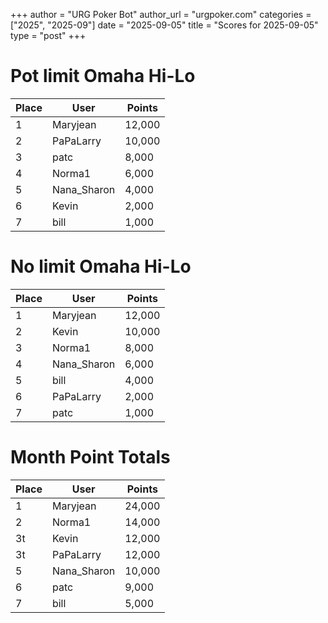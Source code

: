+++
author = "URG Poker Bot"
author_url = "urgpoker.com"
categories = ["2025", "2025-09"]
date = "2025-09-05"
title = "Scores for 2025-09-05"
type = "post"
+++
# Pot limit Omaha Hi-Lo

| Place | User | Points |
|-------|------|--------|
| 1 | Maryjean | 12,000 |
| 2 | PaPaLarry | 10,000 |
| 3 | patc | 8,000 |
| 4 | Norma1 | 6,000 |
| 5 | Nana_Sharon | 4,000 |
| 6 | Kevin | 2,000 |
| 7 | bill | 1,000 |

# No limit Omaha Hi-Lo

| Place | User | Points |
|-------|------|--------|
| 1 | Maryjean | 12,000 |
| 2 | Kevin | 10,000 |
| 3 | Norma1 | 8,000 |
| 4 | Nana_Sharon | 6,000 |
| 5 | bill | 4,000 |
| 6 | PaPaLarry | 2,000 |
| 7 | patc | 1,000 |

# Month Point Totals

| Place | User | Points |
|-------|------|--------|
| 1 | Maryjean | 24,000 |
| 2 | Norma1 | 14,000 |
| 3t | Kevin | 12,000 |
| 3t | PaPaLarry | 12,000 |
| 5 | Nana_Sharon | 10,000 |
| 6 | patc | 9,000 |
| 7 | bill | 5,000 |
